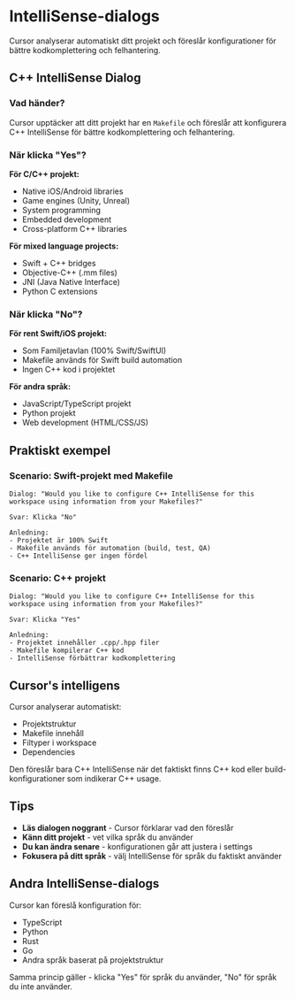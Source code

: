 # IntelliSense-dialogs

Cursor analyserar automatiskt ditt projekt och föreslår konfigurationer för bättre kodkomplettering och felhantering.

## C++ IntelliSense Dialog

### Vad händer?

Cursor upptäcker att ditt projekt har en `Makefile` och föreslår att konfigurera C++ IntelliSense för bättre kodkomplettering och felhantering.

### När klicka "Yes"?

**För C/C++ projekt:**
- Native iOS/Android libraries
- Game engines (Unity, Unreal)
- System programming
- Embedded development
- Cross-platform C++ libraries

**För mixed language projects:**
- Swift + C++ bridges
- Objective-C++ (.mm files)
- JNI (Java Native Interface)
- Python C extensions

### När klicka "No"?

**För rent Swift/iOS projekt:**
- Som Familjetavlan (100% Swift/SwiftUI)
- Makefile används för Swift build automation
- Ingen C++ kod i projektet

**För andra språk:**
- JavaScript/TypeScript projekt
- Python projekt
- Web development (HTML/CSS/JS)

## Praktiskt exempel

### Scenario: Swift-projekt med Makefile

```
Dialog: "Would you like to configure C++ IntelliSense for this workspace using information from your Makefiles?"

Svar: Klicka "No"

Anledning: 
- Projektet är 100% Swift
- Makefile används för automation (build, test, QA)
- C++ IntelliSense ger ingen fördel
```

### Scenario: C++ projekt

```
Dialog: "Would you like to configure C++ IntelliSense for this workspace using information from your Makefiles?"

Svar: Klicka "Yes"

Anledning:
- Projektet innehåller .cpp/.hpp filer
- Makefile kompilerar C++ kod
- IntelliSense förbättrar kodkomplettering
```

## Cursor's intelligens

Cursor analyserar automatiskt:
- Projektstruktur
- Makefile innehåll
- Filtyper i workspace
- Dependencies

Den föreslår bara C++ IntelliSense när det faktiskt finns C++ kod eller build-konfigurationer som indikerar C++ usage.

## Tips

- **Läs dialogen noggrant** - Cursor förklarar vad den föreslår
- **Känn ditt projekt** - vet vilka språk du använder
- **Du kan ändra senare** - konfigurationen går att justera i settings
- **Fokusera på ditt språk** - välj IntelliSense för språk du faktiskt använder

## Andra IntelliSense-dialogs

Cursor kan föreslå konfiguration för:
- TypeScript
- Python
- Rust
- Go
- Andra språk baserat på projektstruktur

Samma princip gäller - klicka "Yes" för språk du använder, "No" för språk du inte använder.